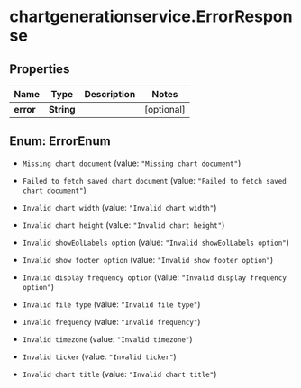 # chartgenerationservice.ErrorResponse

## Properties

Name | Type | Description | Notes
------------ | ------------- | ------------- | -------------
**error** | **String** |  | [optional] 



## Enum: ErrorEnum


* `Missing chart document` (value: `"Missing chart document"`)

* `Failed to fetch saved chart document` (value: `"Failed to fetch saved chart document"`)

* `Invalid chart width` (value: `"Invalid chart width"`)

* `Invalid chart height` (value: `"Invalid chart height"`)

* `Invalid showEolLabels option` (value: `"Invalid showEolLabels option"`)

* `Invalid show footer option` (value: `"Invalid show footer option"`)

* `Invalid display frequency option` (value: `"Invalid display frequency option"`)

* `Invalid file type` (value: `"Invalid file type"`)

* `Invalid frequency` (value: `"Invalid frequency"`)

* `Invalid timezone` (value: `"Invalid timezone"`)

* `Invalid ticker` (value: `"Invalid ticker"`)

* `Invalid chart title` (value: `"Invalid chart title"`)




